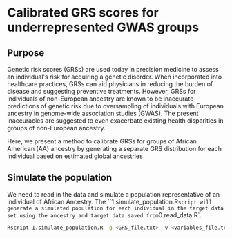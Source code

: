 # Calibrated GRS scores for underrepresented GWAS groups

## Purpose

Genetic risk scores (GRSs) are used today in precision medicine to assess an individual's risk for acquiring a genetic disorder. When incorporated into healthcare practices, GRSs can aid physicians in reducing the burden of disease and suggesting preventive treatments. However, GRSs for individuals of non-European ancestry are known to be inaccurate predictions of genetic risk due to oversampling of individuals with European ancestry in genome-wide association studies (GWAS). The present inaccuracies are suggested to even exacerbate existing health disparities in groups of non-European ancestry.

Here, we present a method to calibrate GRSs for groups of African American (AA) ancestry by generating a separate GRS distribution for each individual based on estimated global ancestries


## Simulate the population

We need to read in the data and simulate a population representative of an individual of African Ancestry. The ``1.simulate_population.R` script will generate a simulated population for each individual in the target data set using the ancestry and target data saved from `0.read_data.R`.

``` bash
Rscript 1.simulate_population.R -g <GRS_file.txt> -v <variables_file.txts> -a <1KGenomes_AFR_file.txt> -e <G1KGenomes_EURO_file.txt>
```